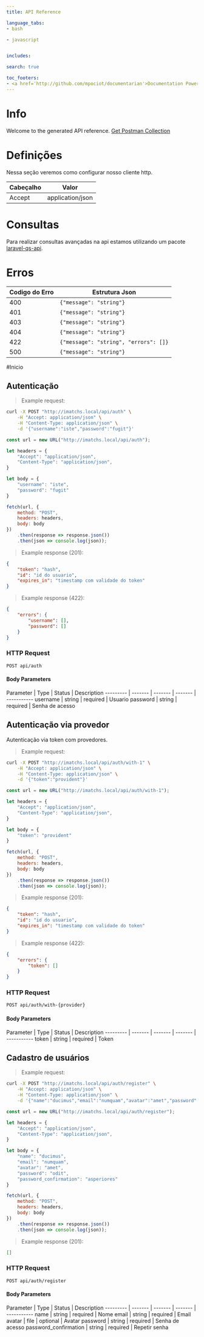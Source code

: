 ```yaml
---
title: API Reference

language_tabs:
- bash

- javascript


includes:

search: true

toc_footers:
- <a href='http://github.com/mpociot/documentarian'>Documentation Powered by Documentarian</a>
---
```

<!-- START_INFO -->
# Info

Welcome to the generated API reference.
[Get Postman Collection](http://imatchs.local/docs/collection.json)

<!-- END_INFO -->
# Definições

Nessa seção veremos como configurar nosso cliente http.

| Cabeçalho | Valor            |
| --------- | ---------------- |
| Accept    | application/json |

# Consultas

Para realizar consultas avançadas na api estamos utilizando um pacote [laravel-qs-api](https://github.com/preetender/laravel-qs-api).

# Erros

| Codigo do Erro | Estrutura Json                        |
| -------------- | ------------------------------------- |
| 400            | `{"message": "string"}`               |
| 401            | `{"message": "string"}`               |
| 403            | `{"message": "string"}`               |
| 404            | `{"message": "string"}`               |
| 422            | `{"message": "string", "errors": []}` |
| 500            | `{"message": "string"}`               |


#Inicio
<!-- START_5ef90dd4846f0d2902b89354bf5c42bb -->
## Autenticação

> Example request:

```bash
curl -X POST "http://imatchs.local/api/auth" \
    -H "Accept: application/json" \
    -H "Content-Type: application/json" \
    -d '{"username":"iste","password":"fugit"}'

```

```javascript
const url = new URL("http://imatchs.local/api/auth");

let headers = {
    "Accept": "application/json",
    "Content-Type": "application/json",
}

let body = {
    "username": "iste",
    "password": "fugit"
}

fetch(url, {
    method: "POST",
    headers: headers,
    body: body
})
    .then(response => response.json())
    .then(json => console.log(json));
```


> Example response (201):


```json
{
    "token": "hash",
    "id": "id do usuario",
    "expires_in": "timestamp com validade do token"
}
```
> Example response (422):


```json
{
    "errors": {
        "username": [],
        "password": []
    }
}
```

### HTTP Request
`POST api/auth`

#### Body Parameters

Parameter | Type | Status | Description
--------- | ------- | ------- | ------- | -----------
    username | string |  required  | Usuario
    password | string |  required  | Senha de acesso

<!-- END_5ef90dd4846f0d2902b89354bf5c42bb -->

<!-- START_8d2fd3407136553d2e1f5b88cb09f214 -->
## Autenticação via provedor

Autenticação via token com provedores.

> Example request:

```bash
curl -X POST "http://imatchs.local/api/auth/with-1" \
    -H "Accept: application/json" \
    -H "Content-Type: application/json" \
    -d '{"token":"provident"}'

```

```javascript
const url = new URL("http://imatchs.local/api/auth/with-1");

let headers = {
    "Accept": "application/json",
    "Content-Type": "application/json",
}

let body = {
    "token": "provident"
}

fetch(url, {
    method: "POST",
    headers: headers,
    body: body
})
    .then(response => response.json())
    .then(json => console.log(json));
```


> Example response (201):


```json
{
    "token": "hash",
    "id": "id do usuario",
    "expires_in": "timestamp com validade do token"
}
```
> Example response (422):


```json
{
    "errors": {
        "token": []
    }
}
```

### HTTP Request
`POST api/auth/with-{provider}`

#### Body Parameters

Parameter | Type | Status | Description
--------- | ------- | ------- | ------- | -----------
    token | string |  required  | Token

<!-- END_8d2fd3407136553d2e1f5b88cb09f214 -->

<!-- START_2e1c96dcffcfe7e0eb58d6408f1d619e -->
## Cadastro de usuários

> Example request:

```bash
curl -X POST "http://imatchs.local/api/auth/register" \
    -H "Accept: application/json" \
    -H "Content-Type: application/json" \
    -d '{"name":"ducimus","email":"numquam","avatar":"amet","password":"odit","password_confirmation":"asperiores"}'

```

```javascript
const url = new URL("http://imatchs.local/api/auth/register");

let headers = {
    "Accept": "application/json",
    "Content-Type": "application/json",
}

let body = {
    "name": "ducimus",
    "email": "numquam",
    "avatar": "amet",
    "password": "odit",
    "password_confirmation": "asperiores"
}

fetch(url, {
    method: "POST",
    headers: headers,
    body: body
})
    .then(response => response.json())
    .then(json => console.log(json));
```


> Example response (201):


```json
[]
```

### HTTP Request
`POST api/auth/register`

#### Body Parameters

Parameter | Type | Status | Description
--------- | ------- | ------- | ------- | -----------
    name | string |  required  | Nome
    email | string |  required  | Email
    avatar | file |  optional  | Avatar
    password | string |  required  | Senha de acesso
    password_confirmation | string |  required  | Repetir senha

<!-- END_2e1c96dcffcfe7e0eb58d6408f1d619e -->


